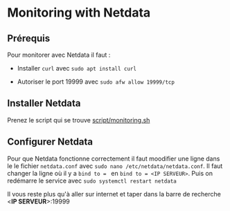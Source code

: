 # Monitoring with Netdata

## Prérequis 

Pour monitorer avec Netdata il faut : 
- Installer ``curl`` avec `sudo apt install curl`

- Autoriser le port 19999 avec `sudo afw allow 19999/tcp`


## Installer Netdata

Prenez le script qui se trouve [script/monitoring.sh](https://github.com/Enrick1234/ServeurMinecraft/blob/main/script/monitoring.sh)

## Configurer Netdata

Pour que Netdata fonctionne correctement il faut moodifier une ligne dans le le fichier `netdata.conf` avec `sudo nano /etc/netdata/netdata.conf`. Il faut changer la ligne où il y a ``bind to = `` en ``bind to = <IP SERVEUR>``. Puis on redémarre le service avec ``sudo systemctl restart netdata``


Il vous reste plus qu'à aller sur internet et taper dans la barre de recherche <**IP SERVEUR**>:19999